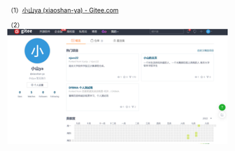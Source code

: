（1）[小山ya (xiaoshan-ya) - Gitee.com](https://gitee.com/xiaoshan-ya)



（2）![image-20220905180724918](https://github.com/xiaoshan-ya/photo/blob/main/image-20220905180724918.png)

